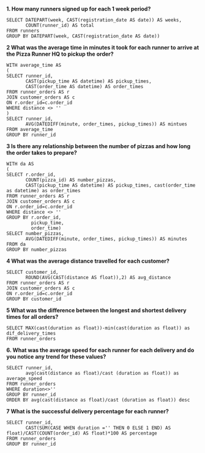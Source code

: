 __1. How many runners signed up for each 1 week period?__
```
SELECT DATEPART(week, CAST(registration_date AS date)) AS weeks, 
       COUNT(runner_id) AS total
FROM runners
GROUP BY DATEPART(week, CAST(registration_date AS date))
```

__2 What was the average time in minutes it took for each runner to arrive at the Pizza Runner HQ to pickup the order?__
```
WITH average_time AS 
(
SELECT runner_id, 
       CAST(pickup_time AS datetime) AS pickup_times, 
       CAST(order_time AS datetime) AS order_times
FROM runner_orders AS r
JOIN customer_orders AS c
ON r.order_id=c.order_id
WHERE distance <> ''
)
SELECT runner_id, 
       AVG(DATEDIFF(minute, order_times, pickup_times)) AS mintues
FROM average_time
GROUP BY runner_id
```

__3 Is there any relationship between the number of pizzas and how long the order takes to prepare?__
```
WITH da AS
(
SELECT r.order_id, 
       COUNT(pizza_id) AS number_pizzas, 
       CAST(pickup_time AS datetime) AS pickup_times, cast(order_time as datetime) as order_times
FROM runner_orders AS r
JOIN customer_orders AS c
ON r.order_id=c.order_id
WHERE distance <> ''
GROUP BY r.order_id, 
         pickup_time, 
         order_time)
SELECT number_pizzas, 
       AVG(DATEDIFF(minute, order_times, pickup_times)) AS minutes
FROM da
GROUP BY number_pizzas
``` 

__4 What was the average distance travelled for each customer?__
```
SELECT customer_id, 
       ROUND(AVG(CAST(distance AS float)),2) AS avg_distance
FROM runner_orders AS r
JOIN customer_orders AS c
ON r.order_id=c.order_id
GROUP BY customer_id
```

__5 What was the difference between the longest and shortest delivery times for all orders?__
```
SELECT MAX(cast(duration as float))-min(cast(duration as float)) as dif_delivery_times
FROM runner_orders
```

__6. What was the average speed for each runner for each delivery and do you notice any trend for these values?__
```
SELECT runner_id, 
       avg(cast(distance as float)/cast (duration as float)) as average_speed
FROM runner_orders
WHERE duration<>''
GROUP BY runner_id
ORDER BY avg(cast(distance as float)/cast (duration as float)) desc
```
__7 What is the successful delivery percentage for each runner?__
```
SELECT runner_id, 
       CAST(SUM(CASE WHEN duration ='' THEN 0 ELSE 1 END) AS float)/CAST(COUNT(order_id) AS float)*100 AS percentage
FROM runner_orders
GROUP BY runner_id
```
